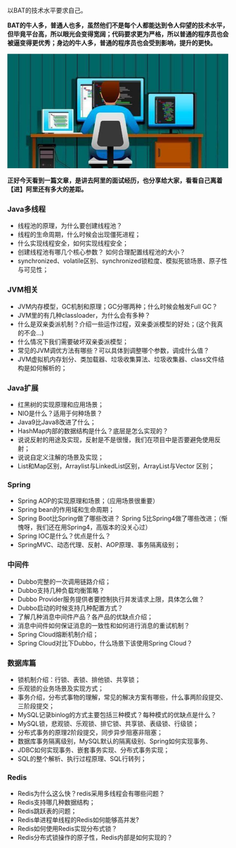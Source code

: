 以BAT的技术水平要求自己。

**BAT的牛人多，普通人也多，虽然他们不是每个人都能达到令人仰望的技术水平，但毕竟平台高，所以眼光会变得宽阔；代码要求更为严格，所以普通的程序员也会被逼变得更优秀；身边的牛人多，普通的程序员也会受到影响，提升的更快。**

![c293597fce85e14891cf61feb6214fef](./assets/c293597fce85e14891cf61feb6214fef.jpg)

**正好今天看到一篇文章，是讲去阿里的面试经历，也分享给大家，看看自己离着【进】阿里还有多大的差距。**



### **Java多线程**

- 线程池的原理，为什么要创建线程池？
- 线程的生命周期，什么时候会出现僵死进程；
- 什么实现线程安全，如何实现线程安全；
- 创建线程池有哪几个核心参数？ 如何合理配置线程池的大小？
- synchronized、volatile区别、synchronized锁粒度、模拟死锁场景、原子性与可见性；

### JVM相关

- JVM内存模型，GC机制和原理；GC分哪两种；什么时候会触发Full GC？
- JVM里的有几种classloader，为什么会有多种？
- 什么是双亲委派机制？介绍一些运作过程，双亲委派模型的好处；(这个我真的不会...)
- 什么情况下我们需要破坏双亲委派模型；
- 常见的JVM调优方法有哪些？可以具体到调整哪个参数，调成什么值？
- JVM虚拟机内存划分、类加载器、垃圾收集算法、垃圾收集器、class文件结构是如何解析的；

### Java扩展

- 红黑树的实现原理和应用场景；
- NIO是什么？适用于何种场景？
- Java9比Java8改进了什么；
- HashMap内部的数据结构是什么？底层是怎么实现的？
- 说说反射的用途及实现，反射是不是很慢，我们在项目中是否要避免使用反射；
- 说说自定义注解的场景及实现；
- List和Map区别，Arraylist与LinkedList区别，ArrayList与Vector 区别；

### **Spring**

- Spring AOP的实现原理和场景；（应用场景很重要）
- Spring bean的作用域和生命周期；
- Spring Boot比Spring做了哪些改进？ Spring 5比Spring4做了哪些改进；（惭愧呀，我们还在用Spring4，高版本的没关心过）
- Spring IOC是什么？优点是什么？
- SpringMVC、动态代理、反射、AOP原理、事务隔离级别；

### 中间件

- Dubbo完整的一次调用链路介绍；
- Dubbo支持几种负载均衡策略？
- Dubbo Provider服务提供者要控制执行并发请求上限，具体怎么做？
- Dubbo启动的时候支持几种配置方式？
- 了解几种消息中间件产品？各产品的优缺点介绍；
- 消息中间件如何保证消息的一致性和如何进行消息的重试机制？
- Spring Cloud熔断机制介绍；
- Spring Cloud对比下Dubbo，什么场景下该使用Spring Cloud？

### 数据库篇

- 锁机制介绍：行锁、表锁、排他锁、共享锁；
- 乐观锁的业务场景及实现方式；
- 事务介绍，分布式事物的理解，常见的解决方案有哪些，什么事两阶段提交、三阶段提交；
- MySQL记录binlog的方式主要包括三种模式？每种模式的优缺点是什么？
- MySQL锁，悲观锁、乐观锁、排它锁、共享锁、表级锁、行级锁；
- 分布式事务的原理2阶段提交，同步异步阻塞非阻塞；
- 数据库事务隔离级别，MySQL默认的隔离级别、Spring如何实现事务、
- JDBC如何实现事务、嵌套事务实现、分布式事务实现；
- SQL的整个解析、执行过程原理、SQL行转列；

### Redis

- Redis为什么这么快？redis采用多线程会有哪些问题？
- Redis支持哪几种数据结构；
- Redis跳跃表的问题；
- Redis单进程单线程的Redis如何能够高并发?
- Redis如何使用Redis实现分布式锁？
- Redis分布式锁操作的原子性，Redis内部是如何实现的？